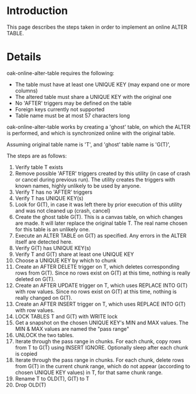 # Introduction #

This page describes the steps taken in order to implement an online ALTER TABLE.

# Details #
oak-online-alter-table requires the following:
  * The table must have at least one UNIQUE KEY (may expand one or more columns)
  * The altered table must share a UNIQUE KEY with the original one
  * No 'AFTER' triggers may be defined on the table
  * Foreign keys currently not supported
  * Table name must be at most 57 characters long

oak-online-alter-table works by creating a 'ghost' table, on which the ALTER is performed, and which is synchronized online with the original table.

Assuming original table name is 'T', and 'ghost' table name is 'G(T)',

The steps are as follows:
  1. Verify table T exists
  1. Remove possible 'AFTER' triggers created by this utility (in case of crash or cancel during previous run). The utility creates the triggers with known names, highly unlikely to be used by anyone.
  1. Verify T has no 'AFTER' triggers
  1. Verify T has UNIQUE KEY(s)
  1. Look for G(T), in case it was left there by prior execution of this utility and was not cleaned up (crash, cancel)
  1. Create the ghost table G(T). This is a canvas table, on which changes are made. It will later replace the original table T. The real name chosen for this table is an unlikely one.
  1. Execute an ALTER TABLE on G(T) as specified. Any errors in the ALTER itself are detected here.
  1. Verify G(T) has UNIQUE KEY(s)
  1. Verify T and G(T) share at least one UNIQUE KEY
  1. Choose a UNIQUE KEY by which to chunk
  1. Create an AFTER DELETE trigger on T, which deletes corresponding rows from G(T). Since no rows exist on G(T) at this time, nothing is really deleted on G(T).
  1. Create an AFTER UPDATE trigger on T, which uses REPLACE INTO G(T) with row values. Since no rows exist on G(T) at this time, nothing is really changed on G(T).
  1. Create an AFTER INSERT trigger on T, which uses REPLACE INTO G(T) with row values.
  1. LOCK TABLES T and G(T) with WRITE lock
  1. Get a snapshot on the chosen UNIQUE KEY's MIN and MAX values. The MIN & MAX values are named the "pass range"
  1. UNLOCK the two tables.
  1. Iterate through the pass range in chunks. For each chunk, copy rows from T to G(T) using INSERT IGNORE. Optionally sleep after each chunk is copied
  1. Iterate through the pass range in chunks. For each chunk, delete rows from G(T) in the current chunk range, which do not appear (according to chosen UNIQUE KEY values) in T, for that same chunk range.
  1. Rename T to OLD(T), G(T) to T
  1. Drop OLD(T)

